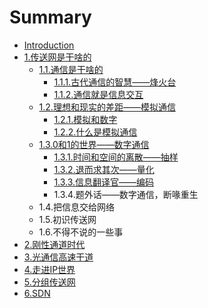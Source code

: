 # Summary

* [Introduction](README.md)
* [1.传送网是干啥的](1..md)
  * [1.1.通信是干啥的](1./1.1..md)
    * [1.1.1.古代通信的智慧——烽火台](1./1.1./1.1.1..md)
    * [1.1.2.通信就是信息交互](1./1.1./1.1.2..md)
  * [1.2.理想和现实的差距——模拟通信](1./1.2..md)
    * [1.2.1.模拟和数字](1./1.2./1.2.1..md)
    * [1.2.2.什么是模拟通信](1./1.2./1.2.2..md)
  * [1.3.0和1的世界——数字通信](1./1.3.01.md)
    * [1.3.1.时间和空间的离散——抽样](1./1.3.01/1.3.1..md)
    * [1.3.2.退而求其次——量化](1./1.3.01/1.3.2..md)
    * [1.3.3.信息翻译官——编码](1./1.3.01/1.3.3..md)
    * 1.3.4.题外话——数字通信，断喙重生
  * 1.4.把信息交给网络
  * 1.5.初识传送网
  * 1.6.不得不说的一些事
* [2.刚性通道时代](2..md)
* [3.光通信高速干道](3..md)
* [4.走进IP世界](4.ip.md)
* [5.分组传送网](5..md)
* [6.SDN](6.sdn.md)

